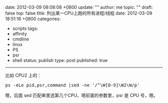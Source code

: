 date: 2012-03-09 08:08:08 +0800
update: ""
author: me
topic: ""
draft: false
top: false
title: 列出某一CPU上跑的所有进程/线程
date: 2012-03-09 18:51:16 +0800
categories:
- scripts
tags:
- affinity
- cmdline
- linux
- PS
- psr
- shell
status: publish
type: post
published: true
---
<p>比如 CPU2 上的：</p>

<pre class="brush: bash; gutter: true">ps -eLo pid,psr,command |sed -ne &#039;/^\W[0-9]\W2\W/p&#039;</pre>

<p>嗯，后面 sed 匹配串里选第几个CPU，嗯前面的参数里，psr 是 CPU 号，嗯。</p>

<p>&nbsp;</p>
